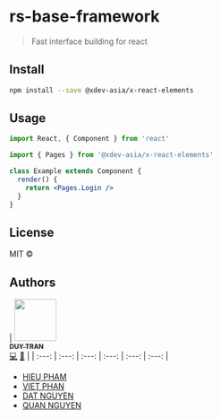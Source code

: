 # rs-base-framework

> Fast interface building for react

## Install

```bash
npm install --save @xdev-asia/x-react-elements
```

## Usage

```jsx
import React, { Component } from 'react'

import { Pages } from '@xdev-asia/x-react-elements'

class Example extends Component {
  render() {
    return <Pages.Login />
  }
}
```

## License

MIT © [](https://github.com/)

## Authors

<!-- ALL-CONTRIBUTORS-LIST:START - Do not remove or modify this section -->
<!-- prettier-ignore -->
| [<img src="https://avatars.githubusercontent.com/u/18380121?s=40&v=4" width="75px;"/><br /><sub><b>DUY TRAN</b></sub>](https://www.linkedin.com/in/duydev/)<br />[💻](https://github.com/xdev-asia "Code") [🤔](#ideas-jadjoubran "Ideas, Planning, & Feedback") |
| :---: | :---: | :---: | :---: | :---: | :---: |

<!-- ALL-CONTRIBUTORS-LIST:END -->

- [HIEU PHAM](https://github.com/trunghieu2607)
- [VIET PHAN](https://github.com/PhanViett)
- [DAT NGUYEN](https://github.com/ThanhDat0810)
- [QUAN NGUYEN](https://github.com/Stromlungdanh)
